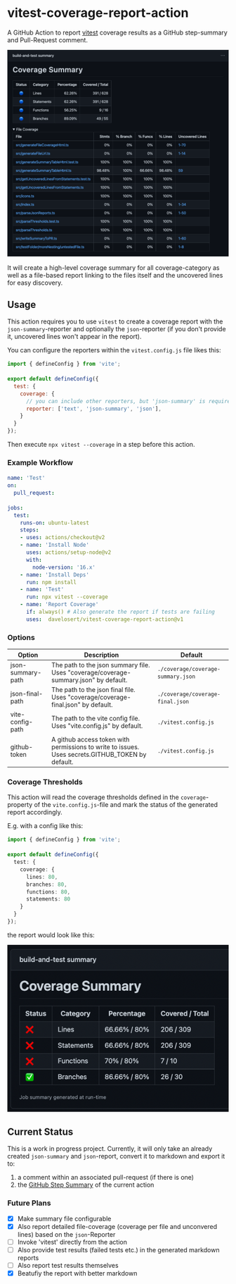 # vitest-coverage-report-action

A GitHub Action to report [vitest](https://vitest.dev/) coverage results as a GitHub step-summary and Pull-Request comment.

![Coverage Report as Step Summary](./docs/coverage-report.png)

It will create a high-level coverage summary for all coverage-category as well as a file-based report linking to the files itself and the uncovered lines for easy discovery.

## Usage

This action requires you to use `vitest` to create a coverage report with the `json-summary`-reporter and optionally the `json`-reporter (if you don't provide it, uncovered lines won't appear in the report).

You can configure the reporters within the `vitest.config.js` file likes this:

```js
import { defineConfig } from 'vite';

export default defineConfig({
  test: {
    coverage: {
      // you can include other reporters, but 'json-summary' is required, json is recommended
      reporter: ['text', 'json-summary', 'json'],
    }
  }
});
```

Then execute `npx vitest --coverage` in a step before this action.

### Example Workflow

```yml
name: 'Test'
on: 
  pull_request:

jobs:
  test:
    runs-on: ubuntu-latest
    steps:
    - uses: actions/checkout@v2
    - name: 'Install Node'
      uses: actions/setup-node@v2
      with:
        node-version: '16.x'
    - name: 'Install Deps'
      run: npm install
    - name: 'Test'
      run: npx vitest --coverage
    - name: 'Report Coverage'
      if: always() # Also generate the report if tests are failing
      uses:  davelosert/vitest-coverage-report-action@v1
```

### Options

| Option            | Description                                                                                      | Default                            |
| ----------------- | ------------------------------------------------------------------------------------------------ | ---------------------------------- |
| json-summary-path | The path to the json summary file. Uses "coverage/coverage-summary.json" by default.             | `./coverage/coverage-summary.json` |
| json-final-path   | The path to the json final file. Uses "coverage/coverage-final.json" by default.                 | `./coverage/coverage-final.json`   |
| vite-config-path  | The path to the vite config file. Uses "vite.config.js" by default.                              | `./vitest.config.js`               |
| github-token      | A github access token with permissions to write to issues. Uses secrets.GITHUB_TOKEN by default. | `./vitest.config.js`               |

### Coverage Thresholds

This action will read the coverage thresholds defined in the `coverage`-property of the `vite.config.js`-file and mark the status of the generated report accordingly.

E.g. with a config like this:

```typescript
import { defineConfig } from 'vite';

export default defineConfig({
  test: {
    coverage: {
      lines: 80,
      branches: 80,
      functions: 80,
      statements: 80
    }
  }
});
```

the report would look like this:

![Coverage Threshold Report](./docs/coverage-report-threshold.png)

## Current Status

This is a work in progress project. Currently, it will only take an already created `json-summary` and `json`-report, convert it to markdown and export it to:

1. a comment within an associated pull-request (if there is one)
2. the [GitHub Step Summary](https://docs.github.com/en/actions/learn-github-actions/environment-variables#default-environment-variables) of the current action

### Future Plans

- [x] Make summary file configurable
- [x] Also report detailed file-coverage (coverage per file and unconvered lines) based on the `json`-Reporter
- [ ] Invoke 'vitest' directly from the action
- [ ] Also provide test results (failed tests etc.) in the generated markdown reports
- [ ] Also report test results themselves
- [x] Beatufiy the report with better markdown
